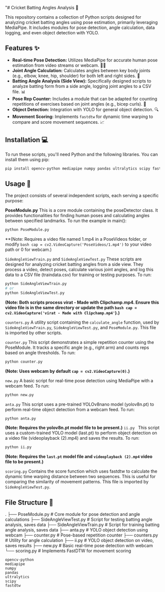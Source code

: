"# Cricket Batting Angles Analysis 🏏

This repository contains a collection of Python scripts designed for analyzing cricket batting angles using pose estimation, primarily leveraging MediaPipe. It includes modules for pose detection, angle calculation, data logging, and even object detection with YOLO.

## Features ✨

* **Real-time Pose Detection:** Utilizes MediaPipe for accurate human pose estimation from video streams or webcam. 🧍‍♂️
* **Joint Angle Calculation:** Calculates angles between key body joints (e.g., elbow, knee, hip, shoulder) for both left and right sides. 📏
* **Batting Angle Analysis (Side View):** Specifically designed scripts to analyze batting form from a side angle, logging joint angles to a CSV file. 📊
* **Pose Rep Counter:** Includes a module that can be adapted for counting repetitions of exercises based on joint angles (e.g., bicep curls). 💪
* **Object Detection:** Integration with YOLO for general object detection. 🔍
* **Movement Scoring:** Implements `fastdtw` for dynamic time warping to compare and score movement sequences. 📈

## Installation 💻

To run these scripts, you'll need Python and the following libraries. You can install them using pip:

```bash
pip install opencv-python mediapipe numpy pandas ultralytics scipy fastdtw
```
## Usage 🚀
The project consists of several independent scripts, each serving a specific purpose:

**PoseModule.py**
This is a core module containing the poseDetector class. It provides functionalities for finding human poses and calculating angles between specified landmarks.
To run the example in main():

```bash
python PoseModule.py
```
**(Note: Requires a video file named 1.mp4 in a PoseVideos folder, or modify ```bash cap = cv2.VideoCapture('PoseVideos/1.mp4')``` to your video path or 0 for webcam.)

```SideAngleViewTrain.py``` and ```SideAngleViewTest.py```
These scripts are designed for analyzing cricket batting angles from a side view. They process a video, detect poses, calculate various joint angles, and log this data to a CSV file (traindata.csv) for training or testing purposes.
To run:

```bash
python SideAngleViewTrain.py
# or
python SideAngleViewTest.py
```

**(Note: Both scripts process virat - Made with Clipchamp.mp4. Ensure this video file is in the same directory or update the path ```bash cap = cv2.VideoCapture('virat - Made with Clipchamp.mp4'```).)**

```counters.py```
A utility script containing the ```calculate_angle``` function, used by ```SideAngleViewTrain.py```, ```SideAngleViewTest.py```, and ```PoseModule.py```. This file is imported by other scripts.

```counter.py```
This script demonstrates a simple repetition counter using the PoseModule. It tracks a specific angle (e.g., right arm) and counts reps based on angle thresholds.
To run:

```bash 
python counter.py
```
**(Note: Uses webcam by default ```cap = cv2.VideoCapture(0)```.)**

```new.py```
A basic script for real-time pose detection using MediaPipe with a webcam feed.
To run:
```bash
python new.py
```
```anta.py```
This script uses a pre-trained YOLOv8nano model (yolov8n.pt) to perform real-time object detection from a webcam feed.
To run:
```bash
python anta.py
```
**(Note: Requires the yolov8n.pt model file to be present.)**
```ii.py ```
This script uses a custom-trained YOLO model (last.pt) to perform object detection on a video file (videoplayback (2).mp4) and saves the results.
To run:
```bash 
python ii.py
```
**(Note: Requires the ```last.pt``` model file and ```videoplayback (2).mp4``` video file to be present.)**

```scoring.py```
Contains the score function which uses fastdtw to calculate the dynamic time warping distance between two sequences. This is useful for comparing the similarity of movement patterns. This file is imported by ```SideAngleViewTest.py```.

## File Structure 📁
.
├── PoseModule.py               # Core module for pose detection and angle calculations
├── SideAngleViewTest.py        # Script for testing batting angle analysis, saves data
├── SideAngleViewTrain.py       # Script for training batting angle analysis, saves data
├── anta.py                     # YOLO object detection using webcam
├── counter.py                  # Pose-based repetition counter
├── counters.py                 # Utility for angle calculation
├── ii.py                       # YOLO object detection on video, saves results
├── new.py                      # Basic real-time pose detection with webcam
└── scoring.py                  # Implements FastDTW for movement scoring

``` Dependencies
opencv-python
mediapipe
numpy
pandas
ultralytics
scipy
fastdtw
```
